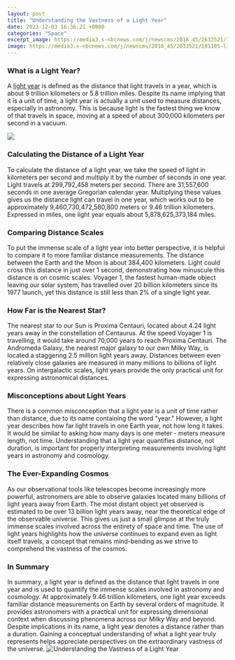 ```yaml
---
layout: post
title: "Understanding the Vastness of a Light Year"
date: 2023-12-03 16:36:21 +0000
categories: "Space"
excerpt_image: https://media3.s-nbcnews.com/j/newscms/2018_45/2633521/181105-light-year-al-1550_70610a0a9146b249400f56ef30ec57d7.fit-760w.jpg
image: https://media3.s-nbcnews.com/j/newscms/2018_45/2633521/181105-light-year-al-1550_70610a0a9146b249400f56ef30ec57d7.fit-760w.jpg
---
```


### What is a Light Year?
A [light year](https://store.fi.io.vn/womens-cow-farmer-i-love-farm-things-i-do-in-my-spare-time-funny-v-neck-t-shirt/men&) is defined as the distance that light travels in a year, which is about 9 trillion kilometers or 5.8 trillion miles. Despite its name implying that it is a unit of time, a light year is actually a unit used to measure distances, especially in astronomy. This is because light is the fastest thing we know of that travels in space, moving at a speed of about 300,000 kilometers per second in a vacuum.

![](https://cdn.storyboardthat.com/storyboard-srcsets/oliversmith/light-year.png?utc=131740806174630000)
### Calculating the Distance of a Light Year 
To calculate the distance of a light year, we take the speed of light in kilometers per second and multiply it by the number of seconds in one year. Light travels at 299,792,458 meters per second. There are 31,557,600 seconds in one average Gregorian calendar year. Multiplying these values gives us the distance light can travel in one year, which works out to be approximately 9,460,730,472,580,800 meters or 9.46 trillion kilometers. Expressed in miles, one light year equals about 5,878,625,373,184 miles.
### Comparing Distance Scales 
To put the immense scale of a light year into better perspective, it is helpful to compare it to more familiar distance measurements. The distance between the Earth and the Moon is about 384,400 kilometers. Light could cross this distance in just over 1 second, demonstrating how minuscule this distance is on cosmic scales. Voyager 1, the fastest human-made object leaving our solar system, has travelled over 20 billion kilometers since its 1977 launch, yet this distance is still less than 2% of a single light year.
### How Far is the Nearest Star? 
The nearest star to our Sun is Proxima Centauri, located about 4.24 light years away in the constellation of Centaurus. At the speed Voyager 1 is travelling, it would take around 70,000 years to reach Proxima Centauri. The Andromeda Galaxy, the nearest major galaxy to our own Milky Way, is located a staggering 2.5 million light years away. Distances between even relatively close galaxies are measured in many millions to billions of light years. On intergalactic scales, light years provide the only practical unit for expressing astronomical distances.
### Misconceptions about Light Years
There is a common misconception that a light year is a unit of time rather than distance, due to its name containing the word "year." However, a light year describes how far light travels in one Earth year, not how long it takes. It would be similar to asking how many days is one meter - meters measure length, not time. Understanding that a light year quantifies distance, not duration, is important for properly interpreting measurements involving light years in astronomy and cosmology.
### The Ever-Expanding Cosmos 
As our observational tools like telescopes become increasingly more powerful, astronomers are able to observe galaxies located many billions of light years away from Earth. The most distant object yet observed is estimated to be over 13 billion light years away, near the theoretical edge of the observable universe. This gives us just a small glimpse at the truly immense scales involved across the entirety of space and time. The use of light years highlights how the universe continues to expand even as light itself travels, a concept that remains mind-bending as we strive to comprehend the vastness of the cosmos.
### In Summary
In summary, a light year is defined as the distance that light travels in one year and is used to quantify the immense scales involved in astronomy and cosmology. At approximately 9.46 trillion kilometers, one light year exceeds familiar distance measurements on Earth by several orders of magnitude. It provides astronomers with a practical unit for expressing dimensional context when discussing phenomena across our Milky Way and beyond. Despite implications in its name, a light year denotes a distance rather than a duration. Gaining a conceptual understanding of what a light year truly represents helps appreciate perspectives on the extraordinary vastness of the universe.
![Understanding the Vastness of a Light Year](https://media3.s-nbcnews.com/j/newscms/2018_45/2633521/181105-light-year-al-1550_70610a0a9146b249400f56ef30ec57d7.fit-760w.jpg)